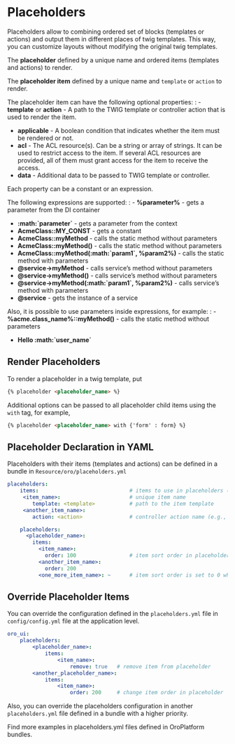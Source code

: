 <a id="backend-placeholders"></a>

# Placeholders

Placeholders allow to combining ordered set of blocks (templates or actions) and output them in different places of twig
templates. This way, you can customize layouts without modifying the original twig templates.

The **placeholder** defined by a unique name and ordered items (templates and actions) to render.

The **placeholder item** defined by a unique name and `template` or `action` to render.

The placeholder item can have the following optional properties:
: - **template** or **action** - A path to the TWIG template or controller action that is used to render the item.
  - **applicable** - A boolean condition that indicates whether the item must be rendered or not.
  - **acl** - The ACL resource(s). Can be a string or array of strings. It can be used to restrict access to the item. If several ACL resources
    are provided, all of them must grant access for the item to receive the access.
  - **data** - Additional data to be passed to TWIG template or controller.

Each property can be a constant or an expression.

The following expressions are supported:
: - **%parameter%** - gets a parameter from the DI container
  - **:math:\`parameter\`** - gets a parameter from the context
  - **AcmeClass::MY_CONST** - gets a constant
  - **AcmeClass::myMethod** - calls the static method without parameters
  - **AcmeClass::myMethod()** - calls the static method without
    parameters
  - **AcmeClass::myMethod(:math:\`param1\`, %param2%)** - calls the
    static method with parameters
  - **@service->myMethod** - calls service’s method without parameters
  - **@service->myMethod()** - calls service’s method without parameters
  - **@service->myMethod(:math:\`param1\`, %param2%)** - calls service’s
    method with parameters
  - **@service** - gets the instance of a service

Also, it is possible to use parameters inside expressions, for example:
: - **%acme.class_name%::myMethod()** - calls the static method without
    parameters
  - **Hello :math:\`user_name\`**

## Render Placeholders

To render a placeholder in a twig template, put

```html
{% placeholder <placeholder_name> %}
```

Additional options can be passed to all placeholder child items using the `with` tag, for example,

```html
{% placeholder <placeholder_name> with {'form' : form} %}
```

## Placeholder Declaration in YAML

Placeholders with their items (templates and actions) can be defined in a bundle in `Resource/oro/placeholders.yml`

```yaml
placeholders:
    items:                             # items to use in placeholders (templates or actions)
     <item_name>:                      # unique item name
        template: <template>           # path to the item template
     <another_item_name>:
        action: <action>               # controller action name (e.g., OroSearchBundle:Search:searchBar)

    placeholders:
      <placeholder_name>:
        items:
          <item_name>:
            order: 100                 # item sort order in placeholder
          <another_item_name>:
            order: 200
          <one_more_item_name>: ~      # item sort order is set to 0 when it is not defined explicitly
```

## Override Placeholder Items

You can override the configuration defined in the `placeholders.yml` file in `config/config.yml` file at the application level.

```yaml
oro_ui:
    placeholders:
        <placeholder_name>:
            items:
                <item_name>:
                    remove: true   # remove item from placeholder
        <another_placeholder_name>:
            items:
                <item_name>:
                    order: 200     # change item order in placeholder
```

Also, you can override the placeholders configuration in another `placeholders.yml` file defined in a bundle with a higher priority.

Find more examples in placeholders.yml files defined in OroPlatform bundles.

<!-- Frontend -->
